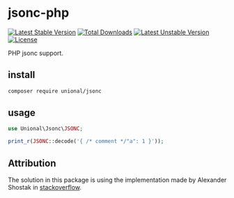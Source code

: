 # jsonc-php

[![Latest Stable Version](https://poser.pugx.org/unional/jsonc/v)](//packagist.org/packages/unional/jsonc) [![Total Downloads](https://poser.pugx.org/unional/jsonc/downloads)](//packagist.org/packages/unional/jsonc) [![Latest Unstable Version](https://poser.pugx.org/unional/jsonc/v/unstable)](//packagist.org/packages/unional/jsonc) [![License](https://poser.pugx.org/unional/jsonc/license)](//packagist.org/packages/unional/jsonc)

PHP jsonc support.

## install

```sh
composer require unional/jsonc
```

## usage

```php
use Unional\Jsonc\JSONC;

print_r(JSONC::decode('{ /* comment */"a": 1 }'));
```

## Attribution

The solution in this package is using the implementation made by Alexander Shostak in [stackoverflow](https://stackoverflow.com/questions/8148797/a-json-parser-for-php-that-supports-comments/43439966?noredirect=1#comment117253234_43439966).
